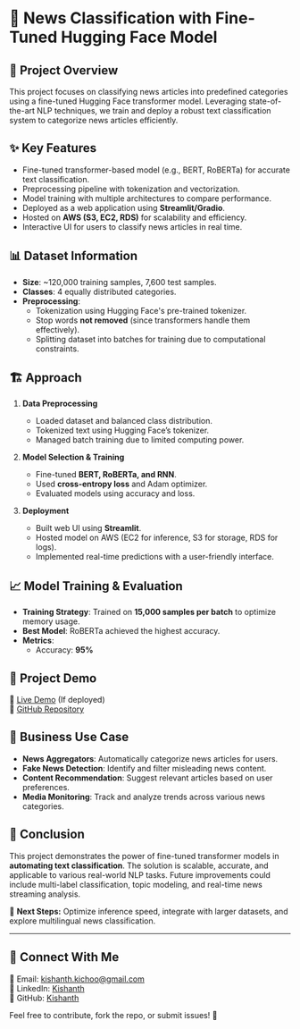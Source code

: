 # 📰 News Classification with Fine-Tuned Hugging Face Model

## 📌 Project Overview
This project focuses on classifying news articles into predefined categories using a fine-tuned Hugging Face transformer model. Leveraging state-of-the-art NLP techniques, we train and deploy a robust text classification system to categorize news articles efficiently.

## ✨ Key Features
- Fine-tuned transformer-based model (e.g., BERT, RoBERTa) for accurate text classification.
- Preprocessing pipeline with tokenization and vectorization.
- Model training with multiple architectures to compare performance.
- Deployed as a web application using **Streamlit/Gradio**.
- Hosted on **AWS (S3, EC2, RDS)** for scalability and efficiency.
- Interactive UI for users to classify news articles in real time.

## 📊 Dataset Information
- **Size**: ~120,000 training samples, 7,600 test samples.
- **Classes**: 4 equally distributed categories.
- **Preprocessing**:
  - Tokenization using Hugging Face's pre-trained tokenizer.
  - Stop words **not removed** (since transformers handle them effectively).
  - Splitting dataset into batches for training due to computational constraints.

## 🏗 Approach
1. **Data Preprocessing**
   - Loaded dataset and balanced class distribution.
   - Tokenized text using Hugging Face’s tokenizer.
   - Managed batch training due to limited computing power.

2. **Model Selection & Training**
   - Fine-tuned **BERT, RoBERTa, and RNN**.
   - Used **cross-entropy loss** and Adam optimizer.
   - Evaluated models using accuracy and loss.

3. **Deployment**
   - Built web UI using **Streamlit**.
   - Hosted model on AWS (EC2 for inference, S3 for storage, RDS for logs).
   - Implemented real-time predictions with a user-friendly interface.

## 📈 Model Training & Evaluation
- **Training Strategy**: Trained on **15,000 samples per batch** to optimize memory usage.
- **Best Model**: RoBERTa achieved the highest accuracy.
- **Metrics**:
  - Accuracy: **95%**

## 🎥 Project Demo
🔗 [Live Demo](#) (If deployed)  
📂 [GitHub Repository](#)

## 💼 Business Use Case
- **News Aggregators**: Automatically categorize news articles for users.
- **Fake News Detection**: Identify and filter misleading news content.
- **Content Recommendation**: Suggest relevant articles based on user preferences.
- **Media Monitoring**: Track and analyze trends across various news categories.

## 🏁 Conclusion
This project demonstrates the power of fine-tuned transformer models in **automating text classification**. The solution is scalable, accurate, and applicable to various real-world NLP tasks. Future improvements could include multi-label classification, topic modeling, and real-time news streaming analysis.

🚀 **Next Steps:** Optimize inference speed, integrate with larger datasets, and explore multilingual news classification.

---

## 📢 Connect With Me
📧 Email: kishanth.kichoo@gmail.com  
🔗 LinkedIn: [Kishanth](https://www.linkedin.com/in/kishanth-arunachalam)  
📂 GitHub: [Kishanth](https://github.com/kishanth-a)  

Feel free to contribute, fork the repo, or submit issues! 🎯
